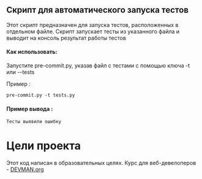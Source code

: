 ## Скрипт для автоматического запуска тестов

Этот скрипт предназначен для запуска тестов, расположенных в отдельном файле.
Скрипт запускает тесты из указанного файла и выводит на консоль результат работы тестов

#### Как использовать:

Запустите pre-commit.py, указав файл с тестами с помощью ключа -t или --tests

Пример :
```
pre-commit.py -t tests.py
```
#### Пример вывода :

```
Тесты выявили ошибку
```

# Цели проекта

Этот код написан в образовательных целях. Курс для веб-девелоперов - [DEVMAN.org](https://devman.org)
